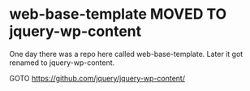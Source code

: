 web-base-template MOVED TO jquery-wp-content
============================================

One day there was a repo here called web-base-template. Later it got renamed to jquery-wp-content.

GOTO https://github.com/jquery/jquery-wp-content/
